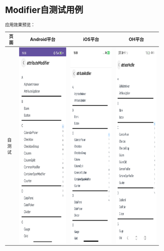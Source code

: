 # Modifier自测试用例

应用效果预览：

| 页面   | Android平台                                                   | iOS平台                                                      | OH平台                                              |
| ------ | ------------------------------------------------------------- | ------------------------------------------------------------ | --------------------------------------------------- |
| 自测试 | <img src="interface/安卓modifier.jpg" width=300 height=640 /> | <img src="interface/iosModifier.jpg" width=300 height=640 /> | <img src="interface/oh.jpg" width=300 height=640 /> |

